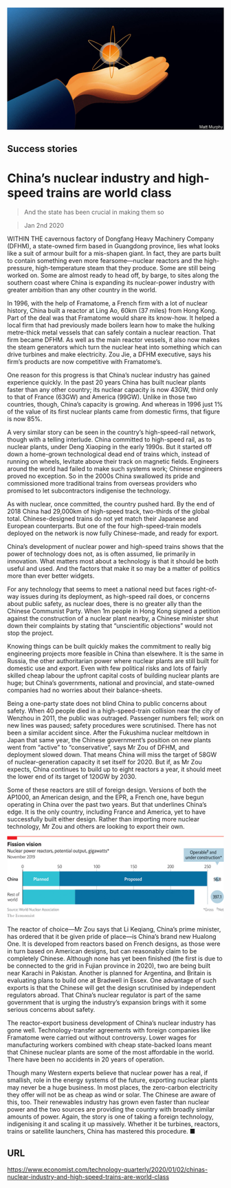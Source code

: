 ![](./images/20191214_TQD002_0.jpg)

## Success stories

# China’s nuclear industry and high-speed trains are world class

> And the state has been crucial in making them so

> Jan 2nd 2020

WITHIN THE cavernous factory of Dongfang Heavy Machinery Company (DFHM), a state-owned firm based in Guangdong province, lies what looks like a suit of armour built for a mis-shapen giant. In fact, they are parts built to contain something even more fearsome—nuclear reactors and the high-pressure, high-temperature steam that they produce. Some are still being worked on. Some are almost ready to head off, by barge, to sites along the southern coast where China is expanding its nuclear-power industry with greater ambition than any other country in the world.

In 1996, with the help of Framatome, a French firm with a lot of nuclear history, China built a reactor at Ling Ao, 60km (37 miles) from Hong Kong. Part of the deal was that Framatome would share its know-how. It helped a local firm that had previously made boilers learn how to make the hulking metre-thick metal vessels that can safely contain a nuclear reaction. That firm became DFHM. As well as the main reactor vessels, it also now makes the steam generators which turn the nuclear heat into something which can drive turbines and make electricity. Zou Jie, a DFHM executive, says his firm’s products are now competitive with Framatome’s.

One reason for this progress is that China’s nuclear industry has gained experience quickly. In the past 20 years China has built nuclear plants faster than any other country; its nuclear capacity is now 43GW, third only to that of France (63GW) and America (99GW). Unlike in those two countries, though, China’s capacity is growing. And whereas in 1996 just 1% of the value of its first nuclear plants came from domestic firms, that figure is now 85%.

A very similar story can be seen in the country’s high-speed-rail network, though with a telling interlude. China committed to high-speed rail, as to nuclear plants, under Deng Xiaoping in the early 1990s. But it started off down a home-grown technological dead end of trains which, instead of running on wheels, levitate above their track on magnetic fields. Engineers around the world had failed to make such systems work; Chinese engineers proved no exception. So in the 2000s China swallowed its pride and commissioned more traditional trains from overseas providers who promised to let subcontractors indigenise the technology.

As with nuclear, once committed, the country pushed hard. By the end of 2018 China had 29,000km of high-speed track, two-thirds of the global total. Chinese-designed trains do not yet match their Japanese and European counterparts. But one of the four high-speed-train models deployed on the network is now fully Chinese-made, and ready for export.

China’s development of nuclear power and high-speed trains shows that the power of technology does not, as is often assumed, lie primarily in innovation. What matters most about a technology is that it should be both useful and used. And the factors that make it so may be a matter of politics more than ever better widgets.

For any technology that seems to meet a national need but faces right-of-way issues during its deployment, as high-speed rail does, or concerns about public safety, as nuclear does, there is no greater ally than the Chinese Communist Party. When 1m people in Hong Kong signed a petition against the construction of a nuclear plant nearby, a Chinese minister shut down their complaints by stating that “unscientific objections” would not stop the project.

Knowing things can be built quickly makes the commitment to really big engineering projects more feasible in China than elsewhere. It is the same in Russia, the other authoritarian power where nuclear plants are still built for domestic use and export. Even with few political risks and lots of fairly skilled cheap labour the upfront capital costs of building nuclear plants are huge; but China’s governments, national and provincial, and state-owned companies had no worries about their balance-sheets.

Being a one-party state does not blind China to public concerns about safety. When 40 people died in a high-speed-train collision near the city of Wenzhou in 2011, the public was outraged. Passenger numbers fell; work on new lines was paused; safety procedures were scrutinised. There has not been a similar accident since. After the Fukushima nuclear meltdown in Japan that same year, the Chinese government’s position on new plants went from “active” to “conservative”, says Mr Zou of DFHM, and deployment slowed down. That means China will miss the target of 58GW of nuclear-generation capacity it set itself for 2020. But if, as Mr Zou expects, China continues to build up to eight reactors a year, it should meet the lower end of its target of 120GW by 2030.

Some of these reactors are still of foreign design. Versions of both the AP1000, an American design, and the EPR, a French one, have begun operating in China over the past two years. But that underlines China’s edge. It is the only country, including France and America, yet to have successfully built either design. Rather than importing more nuclear technology, Mr Zou and others are looking to export their own.



![](./images/20200104_TQC475.png)

The reactor of choice—Mr Zou says that Li Keqiang, China’s prime minister, has ordered that it be given pride of place—is China’s brand new Hualong One. It is developed from reactors based on French designs, as those were in turn based on American designs, but can reasonably claim to be completely Chinese. Although none has yet been finished (the first is due to be connected to the grid in Fujian province in 2020), two are being built near Karachi in Pakistan. Another is planned for Argentina, and Britain is evaluating plans to build one at Bradwell in Essex. One advantage of such exports is that the Chinese will get the design scrutinised by independent regulators abroad. That China’s nuclear regulator is part of the same government that is urging the industry’s expansion brings with it some serious concerns about safety.

The reactor-export business development of China’s nuclear industry has gone well. Technology-transfer agreements with foreign companies like Framatome were carried out without controversy. Lower wages for manufacturing workers combined with cheap state-backed loans meant that Chinese nuclear plants are some of the most affordable in the world. There have been no accidents in 20 years of operation.

Though many Western experts believe that nuclear power has a real, if smallish, role in the energy systems of the future, exporting nuclear plants may never be a huge business. In most places, the zero-carbon electricity they offer will not be as cheap as wind or solar. The Chinese are aware of this, too. Their renewables industry has grown even faster than nuclear power and the two sources are providing the country with broadly similar amounts of power. Again, the story is one of taking a foreign technology, indigenising it and scaling it up massively. Whether it be turbines, reactors, trains or satellite launchers, China has mastered this procedure. ■

## URL

https://www.economist.com/technology-quarterly/2020/01/02/chinas-nuclear-industry-and-high-speed-trains-are-world-class

